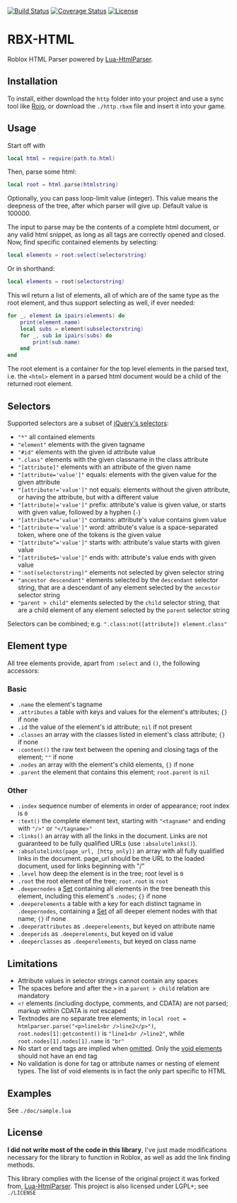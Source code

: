 [![Build Status](https://travis-ci.org/msva/lua-htmlparser.png?branch=master)](https://travis-ci.org/msva/lua-htmlparser)
[![Coverage Status](https://coveralls.io/repos/msva/lua-htmlparser/badge.png?branch=master)](https://coveralls.io/r/msva/lua-htmlparser?branch=master)
[![License](http://img.shields.io/badge/License-LGPL+-brightgreen.svg)](doc/LICENSE)

# RBX-HTML

Roblox HTML Parser powered by [Lua-HtmlParser](https://github.com/msva/lua-htmlparser).

[1]: https://api.jquery.com/category/selectors/

## Installation

To install, either download the `http` folder into your project and use a sync tool like [Rojo](https://github.com/rojo-rbx/rojo),
or download the `./http.rbxm` file and insert it into your game.

## Usage
Start off with
```lua
local html = require(path.to.html)
```
Then, parse some html:
```lua
local root = html.parse(htmlstring)
```
Optionally, you can pass loop-limit value (integer). This value means the deepness of the tree, after which parser will give up. Default value is 100000.

The input to parse may be the contents of a complete html document, or any valid html snippet, as long as all tags are correctly opened and closed.
Now, find specific contained elements by selecting:
```lua
local elements = root:select(selectorstring)
```
Or in shorthand:
```lua
local elements = root(selectorstring)
```
This wil return a list of elements, all of which are of the same type as the root element, and thus support selecting as well, if ever needed:
```lua
for _, element in ipairs(elements) do
	print(element.name)
	local subs = element(subselectorstring)
	for _, sub in ipairs(subs) do
		print(sub.name)
	end
end
```
The root element is a container for the top level elements in the parsed text, i.e. the `<html>` element in a parsed html document would be a child of the returned root element.

## Selectors
Supported selectors are a subset of [jQuery's selectors][1]:

- `"*"` all contained elements
- `"element"` elements with the given tagname
- `"#id"` elements with the given id attribute value
- `".class"` elements with the given classname in the class attribute
- `"[attribute]"` elements with an attribute of the given name
- `"[attribute='value']"` equals: elements with the given value for the given attribute
- `"[attribute!='value']"` not equals: elements without the given attribute, or having the attribute, but with a different value
- `"[attribute|='value']"` prefix: attribute's value is given value, or starts with given value, followed by a hyphen (`-`)
- `"[attribute*='value']"` contains: attribute's value contains given value
- `"[attribute~='value']"` word: attribute's value is a space-separated token, where one of the tokens is the given value
- `"[attribute^='value']"` starts with: attribute's value starts with given value
- `"[attribute$='value']"` ends with: attribute's value ends with given value
- `":not(selectorstring)"` elements not selected by given selector string
- `"ancestor descendant"` elements selected by the `descendant` selector string, that are a descendant of any element selected by the `ancestor` selector string
- `"parent > child"` elements selected by the `child` selector string, that are a child element of any element selected by the `parent` selector string

Selectors can be combined; e.g. `".class:not([attribute]) element.class"`

## Element type
All tree elements provide, apart from `:select` and `()`, the following accessors:

### Basic
- `.name` the element's tagname
- `.attributes` a table with keys and values for the element's attributes; `{}` if none
- `.id` the value of the element's id attribute; `nil` if not present
- `.classes` an array with the classes listed in element's class attribute; `{}` if none
- `:content()` the raw text between the opening and closing tags of the element; `""` if none
- `.nodes` an array with the element's child elements, `{}` if none
- `.parent` the element that contains this element; `root.parent` is `nil`

### Other
- `.index` sequence number of elements in order of appearance; root index is `0`
- `:text()` the complete element text, starting with `"<tagname"` and ending with `"/>"` or `"</tagname>"`
- `:links()` an array with all the links in the document. Links are not guaranteed to be fully qualified URLs (use `:absolutelinks()`).
- `:absolutelinks(page_url, [http_only])` an array with all fully qualified links in the document. page_url should be the URL to the loaded document, used for links beginning with "/"
- `.level` how deep the element is in the tree; root level is `0`
- `.root` the root element of the tree; `root.root` is `root`
- `.deepernodes` a [Set][1] containing all elements in the tree beneath this element, including this element's `.nodes`; `{}` if none
- `.deeperelements` a table with a key for each distinct tagname in `.deepernodes`, containing a [Set][1] of all deeper element nodes with that name; `{}` if none
- `.deeperattributes` as `.deeperelements`, but keyed on attribute name
- `.deeperids` as `.deeperelements`, but keyed on id value
- `.deeperclasses` as `.deeperelements`, but keyed on class name

## Limitations
- Attribute values in selector strings cannot contain any spaces
- The spaces before and after the `>` in a `parent > child` relation are mandatory 
- `<!` elements (including doctype, comments, and CDATA) are not parsed; markup within CDATA is *not* escaped
- Textnodes are no separate tree elements; in `local root = htmlparser.parse("<p>line1<br />line2</p>")`, `root.nodes[1]:getcontent()` is `"line1<br />line2"`, while `root.nodes[1].nodes[1].name` is `"br"`
- No start or end tags are implied when [omitted](http://www.w3.org/TR/html5/syntax.html#optional-tags). Only the [void elements](http://www.w3.org/TR/html5/syntax.html#void-elements) should not have an end tag
- No validation is done for tag or attribute names or nesting of element types. The list of void elements is in fact the only part specific to HTML

## Examples
See `./doc/sample.lua`

## License
**I did not write most of the code in this library**, I've just made modifications necessary for the library to function in Roblox, as well as add the link finding methods.

This library complies with the license of the original project it was forked from, [Lua-HtmlParser](https://github.com/msva/lua-htmlparser). This project
is also licensed under LGPL+; see `./LICENSE`
